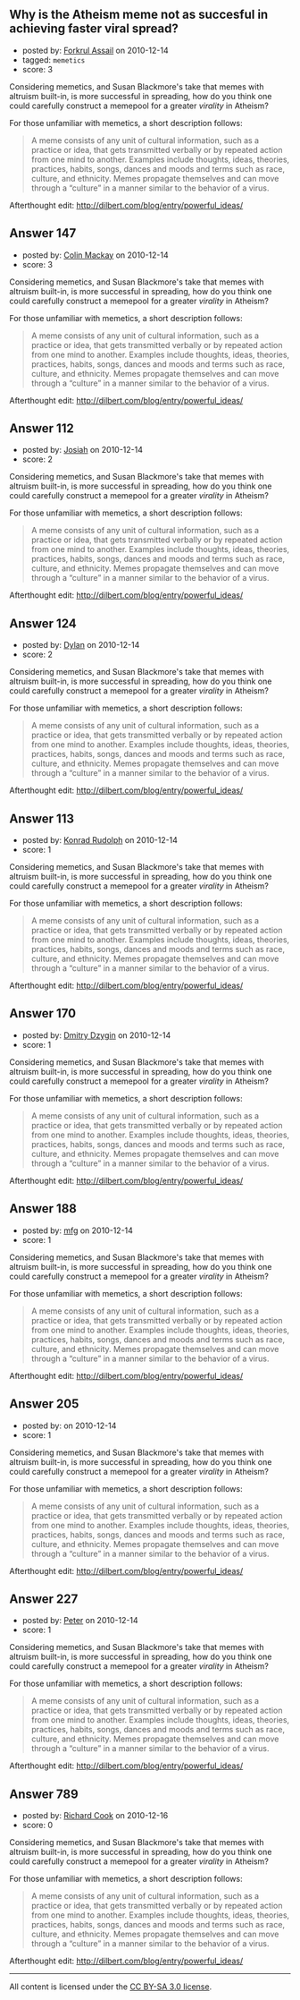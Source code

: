 ## Why is the Atheism meme not as succesful in achieving faster viral spread?

- posted by: [Forkrul Assail](https://stackexchange.com/users/-1/86-forkrul-assail) on 2010-12-14
- tagged: `memetics`
- score: 3

Considering memetics, and Susan Blackmore's take that memes with altruism built-in, is more successful in spreading, how do you think one could carefully construct a memepool for a greater *virality* in Atheism?

For those unfamiliar with memetics, a short description follows:

>A meme consists of any unit of cultural information, such as a practice or idea, that gets transmitted verbally or by repeated action from one mind to another. Examples include thoughts, ideas, theories, practices, habits, songs, dances and moods and terms such as race, culture, and ethnicity. Memes propagate themselves and can move through a “culture” in a manner similar to the behavior of a virus.

Afterthought edit: http://dilbert.com/blog/entry/powerful_ideas/


## Answer 147

- posted by: [Colin Mackay](https://stackexchange.com/users/-1/30-colin-mackay) on 2010-12-14
- score: 3

Considering memetics, and Susan Blackmore's take that memes with altruism built-in, is more successful in spreading, how do you think one could carefully construct a memepool for a greater *virality* in Atheism?

For those unfamiliar with memetics, a short description follows:

>A meme consists of any unit of cultural information, such as a practice or idea, that gets transmitted verbally or by repeated action from one mind to another. Examples include thoughts, ideas, theories, practices, habits, songs, dances and moods and terms such as race, culture, and ethnicity. Memes propagate themselves and can move through a “culture” in a manner similar to the behavior of a virus.

Afterthought edit: http://dilbert.com/blog/entry/powerful_ideas/


## Answer 112

- posted by: [Josiah](https://stackexchange.com/users/-1/88-josiah) on 2010-12-14
- score: 2

Considering memetics, and Susan Blackmore's take that memes with altruism built-in, is more successful in spreading, how do you think one could carefully construct a memepool for a greater *virality* in Atheism?

For those unfamiliar with memetics, a short description follows:

>A meme consists of any unit of cultural information, such as a practice or idea, that gets transmitted verbally or by repeated action from one mind to another. Examples include thoughts, ideas, theories, practices, habits, songs, dances and moods and terms such as race, culture, and ethnicity. Memes propagate themselves and can move through a “culture” in a manner similar to the behavior of a virus.

Afterthought edit: http://dilbert.com/blog/entry/powerful_ideas/


## Answer 124

- posted by: [Dylan](https://stackexchange.com/users/-1/109-dylan) on 2010-12-14
- score: 2

Considering memetics, and Susan Blackmore's take that memes with altruism built-in, is more successful in spreading, how do you think one could carefully construct a memepool for a greater *virality* in Atheism?

For those unfamiliar with memetics, a short description follows:

>A meme consists of any unit of cultural information, such as a practice or idea, that gets transmitted verbally or by repeated action from one mind to another. Examples include thoughts, ideas, theories, practices, habits, songs, dances and moods and terms such as race, culture, and ethnicity. Memes propagate themselves and can move through a “culture” in a manner similar to the behavior of a virus.

Afterthought edit: http://dilbert.com/blog/entry/powerful_ideas/


## Answer 113

- posted by: [Konrad Rudolph](https://stackexchange.com/users/-1/82-konrad-rudolph) on 2010-12-14
- score: 1

Considering memetics, and Susan Blackmore's take that memes with altruism built-in, is more successful in spreading, how do you think one could carefully construct a memepool for a greater *virality* in Atheism?

For those unfamiliar with memetics, a short description follows:

>A meme consists of any unit of cultural information, such as a practice or idea, that gets transmitted verbally or by repeated action from one mind to another. Examples include thoughts, ideas, theories, practices, habits, songs, dances and moods and terms such as race, culture, and ethnicity. Memes propagate themselves and can move through a “culture” in a manner similar to the behavior of a virus.

Afterthought edit: http://dilbert.com/blog/entry/powerful_ideas/


## Answer 170

- posted by: [Dmitry Dzygin](https://stackexchange.com/users/-1/119-dmitry-dzygin) on 2010-12-14
- score: 1

Considering memetics, and Susan Blackmore's take that memes with altruism built-in, is more successful in spreading, how do you think one could carefully construct a memepool for a greater *virality* in Atheism?

For those unfamiliar with memetics, a short description follows:

>A meme consists of any unit of cultural information, such as a practice or idea, that gets transmitted verbally or by repeated action from one mind to another. Examples include thoughts, ideas, theories, practices, habits, songs, dances and moods and terms such as race, culture, and ethnicity. Memes propagate themselves and can move through a “culture” in a manner similar to the behavior of a virus.

Afterthought edit: http://dilbert.com/blog/entry/powerful_ideas/


## Answer 188

- posted by: [mfg](https://stackexchange.com/users/-1/135-mfg) on 2010-12-14
- score: 1

Considering memetics, and Susan Blackmore's take that memes with altruism built-in, is more successful in spreading, how do you think one could carefully construct a memepool for a greater *virality* in Atheism?

For those unfamiliar with memetics, a short description follows:

>A meme consists of any unit of cultural information, such as a practice or idea, that gets transmitted verbally or by repeated action from one mind to another. Examples include thoughts, ideas, theories, practices, habits, songs, dances and moods and terms such as race, culture, and ethnicity. Memes propagate themselves and can move through a “culture” in a manner similar to the behavior of a virus.

Afterthought edit: http://dilbert.com/blog/entry/powerful_ideas/


## Answer 205

- posted by: [](https://stackexchange.com/users/-1/158-user158) on 2010-12-14
- score: 1

Considering memetics, and Susan Blackmore's take that memes with altruism built-in, is more successful in spreading, how do you think one could carefully construct a memepool for a greater *virality* in Atheism?

For those unfamiliar with memetics, a short description follows:

>A meme consists of any unit of cultural information, such as a practice or idea, that gets transmitted verbally or by repeated action from one mind to another. Examples include thoughts, ideas, theories, practices, habits, songs, dances and moods and terms such as race, culture, and ethnicity. Memes propagate themselves and can move through a “culture” in a manner similar to the behavior of a virus.

Afterthought edit: http://dilbert.com/blog/entry/powerful_ideas/


## Answer 227

- posted by: [Peter](https://stackexchange.com/users/-1/168-peter) on 2010-12-14
- score: 1

Considering memetics, and Susan Blackmore's take that memes with altruism built-in, is more successful in spreading, how do you think one could carefully construct a memepool for a greater *virality* in Atheism?

For those unfamiliar with memetics, a short description follows:

>A meme consists of any unit of cultural information, such as a practice or idea, that gets transmitted verbally or by repeated action from one mind to another. Examples include thoughts, ideas, theories, practices, habits, songs, dances and moods and terms such as race, culture, and ethnicity. Memes propagate themselves and can move through a “culture” in a manner similar to the behavior of a virus.

Afterthought edit: http://dilbert.com/blog/entry/powerful_ideas/


## Answer 789

- posted by: [Richard Cook](https://stackexchange.com/users/-1/65-richard-cook) on 2010-12-16
- score: 0

Considering memetics, and Susan Blackmore's take that memes with altruism built-in, is more successful in spreading, how do you think one could carefully construct a memepool for a greater *virality* in Atheism?

For those unfamiliar with memetics, a short description follows:

>A meme consists of any unit of cultural information, such as a practice or idea, that gets transmitted verbally or by repeated action from one mind to another. Examples include thoughts, ideas, theories, practices, habits, songs, dances and moods and terms such as race, culture, and ethnicity. Memes propagate themselves and can move through a “culture” in a manner similar to the behavior of a virus.

Afterthought edit: http://dilbert.com/blog/entry/powerful_ideas/



---

All content is licensed under the [CC BY-SA 3.0 license](https://creativecommons.org/licenses/by-sa/3.0/).
